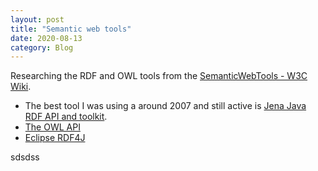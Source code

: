 ```yaml
---
layout: post
title: "Semantic web tools"
date: 2020-08-13
category: Blog
---
```


Researching the RDF and OWL tools from the [SemanticWebTools - W3C Wiki](https://www.w3.org/wiki/SemanticWebTools#RDF_Generators).

- The best tool I was using a around 2007 and still active is [Jena Java RDF API and toolkit](http://jena.sourceforge.net/).
- [The OWL API](http://owlcs.github.io/owlapi/)
- [Eclipse RDF4J](https://projects.eclipse.org/projects/technology.rdf4j)

<!--more-->
sdsdss

